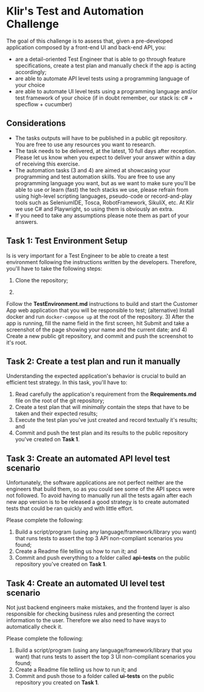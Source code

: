 # Klir's Test and Automation Challenge #

The goal of this challenge is to assess that, given a pre-developed application composed by a front-end UI and back-end API, you:
- are a detail-oriented Test Engineer that is able to go through feature specifications, create a test plan and manually check if the app is acting accordingly;
- are able to automate API level tests using a programming language of your choice 
- are able to automate UI level tests using a programming language and/or test framework of your choice
(if in doubt remember, our stack is: c# + specflow + cucumber)

## Considerations ##
- The tasks outputs will have to be published in a public git repository. You are free to use any resources you want to research.
- The task needs to be delivered, at the latest, 10 full days after reception. Please let us know when you expect to deliver your answer within a day of receiving this exercise.
- The automation tasks (3 and 4) are aimed at showcasing your programming and test automation skills. You are free to use any programming language you want, but as we want to make sure you'll be able to use or learn (fast) the tech stacks we use, please refrain from using high-level scripting languages, pseudo-code or record-and-play tools such as SeleniumIDE, Tosca, RobotFramework, SikuliX, etc. At Klir we use C# and Playwright, so using them is obviously an extra.
- If you need to take any assumptions please note them as part of your answers.

## Task 1: Test Environment Setup ##

Is is very important for a Test Engineer to be able to create a test environment following the instructions written by the developers. Therefore, you'll have to take the following steps:
1) Clone the repository;

2) 
Follow the **TestEnvironment.md** instructions to build and start the Customer App web application that you will be responsible to test;
(alternative) Install docker and run `docker-compose up` at the root of the repository.
3) After the app is running, fill the name field in the first screen, hit Submit and take a screenshot of the page showing your name and the current date; and 
4) Create a new public git repository, and commit and push the screenshot to it's root.

## Task 2: Create a test plan and run it manually ##

Understanding the expected application's behavior is crucial to build an efficient test strategy. In this task, you'll have to:
1) Read carefully the application's requirement from the **Requirements.md** file on the root of the git repository;
2) Create a test plan that will _minimally_ contain the steps that have to be taken and their expected results;
3) Execute the test plan you've just created and record textually it's results; and
4) Commit and push the test plan and its results to the public repository you've created on **Task 1**.

## Task 3: Create an automated API level test scenario ##

Unfortunately, the software applications are not perfect neither are the engineers that build them, so as you could see some of the API specs were not followed. To avoid having to manually run all the tests again after each new app version is to be released a good strategy is to create automated tests that could be ran quickly and with little effort.

Please complete the following:
1) Build a script/program (using any language/framework/library you want) that runs tests to assert the top 3 API non-compliant scenarios you found;
2) Create a Readme file telling us how to run it; and
3) Commit and push everything to a folder called **api-tests** on the public repository you've created on **Task 1**.

## Task 4: Create an automated UI level test scenario ##

Not just backend engineers make mistakes, and the frontend layer is also responsible for checking business rules and presenting the correct information to the user. Therefore we also need to have ways to automatically check it.

Please complete the following:
1) Build a script/program (using any language/framework/library that you want) that runs tests to assert the top 3 UI non-compliant scenarios you found;
2) Create a Readme file telling us how to run it; and
3) Commit and push those to a folder called **ui-tests** on the public repository you created on **Task 1**.

